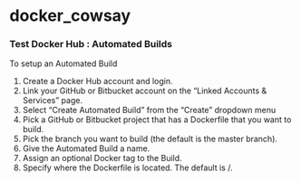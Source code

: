 # docker_cowsay
<h3>Test Docker Hub : Automated Builds</h3>

To setup an Automated Build<br/>
1. Create a Docker Hub account and login.<br/>
2. Link your GitHub or Bitbucket account on the “Linked Accounts & Services” page.<br/>
3. Select “Create Automated Build” from the “Create” dropdown menu<br/>
4. Pick a GitHub or Bitbucket project that has a Dockerfile that you want to build.<br/>
5. Pick the branch you want to build (the default is the master branch).<br/>
6. Give the Automated Build a name.<br/>
7. Assign an optional Docker tag to the Build.<br/>
8. Specify where the Dockerfile is located. The default is /.<br/>
